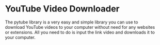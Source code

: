 # YouTube Video Downloader

The pytube library is a very easy and simple library you can use to download YouTube videos to your computer without need for any websites or extensions. All you need to do is input the link video and downloads it to your computer.
